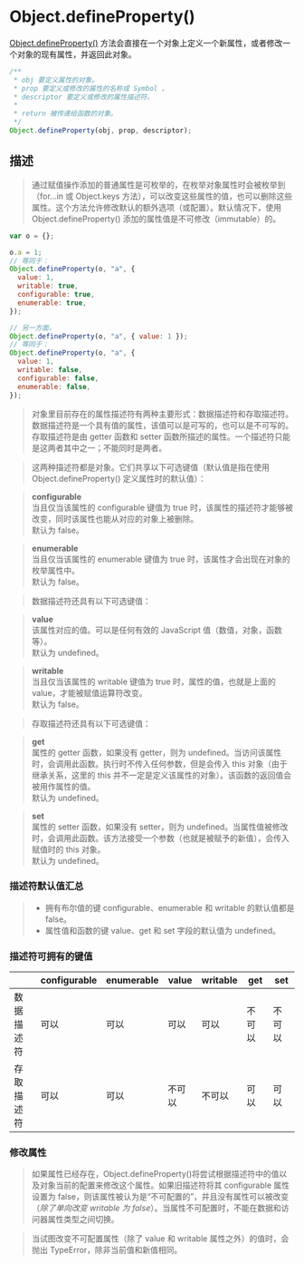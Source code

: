 # Object.defineProperty()

[Object.defineProperty()](https://developer.mozilla.org/zh-CN/docs/Web/JavaScript/Reference/Global_Objects/Object/defineProperty) 方法会直接在一个对象上定义一个新属性，或者修改一个对象的现有属性，并返回此对象。

```js
/**
 * obj 要定义属性的对象。
 * prop 要定义或修改的属性的名称或 Symbol 。
 * descriptor 要定义或修改的属性描述符。
 *
 * return 被传递给函数的对象。
 */
Object.defineProperty(obj, prop, descriptor);
```

## 描述

> 通过赋值操作添加的普通属性是可枚举的，在枚举对象属性时会被枚举到（for...in 或 Object.keys 方法），可以改变这些属性的值，也可以删除这些属性。这个方法允许修改默认的额外选项（或配置）。默认情况下，使用 Object.defineProperty() 添加的属性值是不可修改（immutable）的。

```js
var o = {};

o.a = 1;
// 等同于：
Object.defineProperty(o, "a", {
  value: 1,
  writable: true,
  configurable: true,
  enumerable: true,
});

// 另一方面，
Object.defineProperty(o, "a", { value: 1 });
// 等同于：
Object.defineProperty(o, "a", {
  value: 1,
  writable: false,
  configurable: false,
  enumerable: false,
});
```

> 对象里目前存在的属性描述符有两种主要形式：数据描述符和存取描述符。数据描述符是一个具有值的属性，该值可以是可写的，也可以是不可写的。存取描述符是由 getter 函数和 setter 函数所描述的属性。一个描述符只能是这两者其中之一；不能同时是两者。

> 这两种描述符都是对象。它们共享以下可选键值（默认值是指在使用 Object.defineProperty() 定义属性时的默认值）：

> **configurable**  
> 当且仅当该属性的 configurable 键值为 true 时，该属性的描述符才能够被改变，同时该属性也能从对应的对象上被删除。  
> 默认为 false。

> **enumerable**  
> 当且仅当该属性的 enumerable 键值为 true 时，该属性才会出现在对象的枚举属性中。  
> 默认为 false。

> 数据描述符还具有以下可选键值：

> **value**  
> 该属性对应的值。可以是任何有效的 JavaScript 值（数值，对象，函数等）。  
> 默认为 undefined。

> **writable**  
> 当且仅当该属性的 writable 键值为 true 时，属性的值，也就是上面的 value，才能被赋值运算符改变。  
> 默认为 false。

> 存取描述符还具有以下可选键值：

> **get**  
> 属性的 getter 函数，如果没有 getter，则为 undefined。当访问该属性时，会调用此函数。执行时不传入任何参数，但是会传入 this 对象（由于继承关系，这里的 this 并不一定是定义该属性的对象）。该函数的返回值会被用作属性的值。  
> 默认为 undefined。

> **set**  
> 属性的 setter 函数，如果没有 setter，则为 undefined。当属性值被修改时，会调用此函数。该方法接受一个参数（也就是被赋予的新值），会传入赋值时的 this 对象。  
> 默认为 undefined。

### 描述符默认值汇总

> - 拥有布尔值的键 configurable、enumerable 和 writable 的默认值都是 false。
> - 属性值和函数的键 value、get 和 set 字段的默认值为 undefined。

### 描述符可拥有的键值

|            | configurable | enumerable | value  | writable | get    | set    |
| ---------- | ------------ | ---------- | ------ | -------- | ------ | ------ |
| 数据描述符 | 可以         | 可以       | 可以   | 可以     | 不可以 | 不可以 |
| 存取描述符 | 可以         | 可以       | 不可以 | 不可以   | 可以   | 可以   |

### 修改属性

> 如果属性已经存在，Object.defineProperty()将尝试根据描述符中的值以及对象当前的配置来修改这个属性。如果旧描述符将其 configurable 属性设置为 false，则该属性被认为是“不可配置的”，并且没有属性可以被改变（_除了单向改变 writable 为 false_）。当属性不可配置时，不能在数据和访问器属性类型之间切换。

> 当试图改变不可配置属性（除了 value 和 writable 属性之外）的值时，会抛出 TypeError，除非当前值和新值相同。
